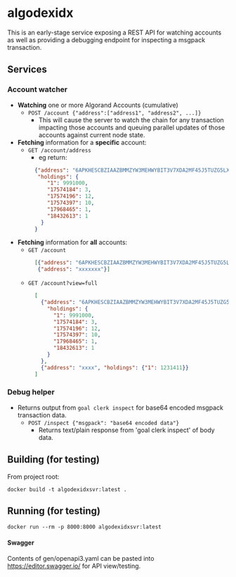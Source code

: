 # algodexidx

This is an early-stage service exposing a REST API for watching accounts as well as providing a debugging endpoint for inspecting a msgpack transaction.

## Services

### Account watcher

* **Watching** one or more Algorand Accounts (cumulative)
  * `POST /account {"address":["address1", "address2", ...]}`
    * This will cause the server to watch the chain for any transaction impacting those accounts and queuing parallel updates of those accounts against current node state.
* **Fetching** information for a **specific** account:
  * `GET /account/address`
    * eg return:
    ```json
      {"address": "6APKHESCBZIAAZBMMZYW3MEHWYBIT3V7XDA2MF45J5TUZG5LXFXFVBJSFY",
       "holdings": {
          "1": 9991000,
          "17574184": 3,
          "17574196": 12,
          "17574397": 10,
          "17968465": 1,
          "18432613": 1
        }
      }
      ```
* **Fetching** information for **all** accounts:
  * `GET /account`
    ```json
      [{"address": "6APKHESCBZIAAZBMMZYW3MEHWYBIT3V7XDA2MF45J5TUZG5LXFXFVBJSFY"},
       {"address": "xxxxxxx"}]
    ```
  * `GET /account?view=full`
    ```json
      [
        {"address": "6APKHESCBZIAAZBMMZYW3MEHWYBIT3V7XDA2MF45J5TUZG5LXFXFVBJSFY",
          "holdings": {
            "1": 9991000,
            "17574184": 3,
            "17574196": 12,
            "17574397": 10,
            "17968465": 1,
            "18432613": 1
          }
        },
        {"address": "xxxx", "holdings": {"1": 1231411}}
      ]
      ```

### Debug helper

* Returns output from `goal clerk inspect` for base64 encoded msgpack transaction data. 
  * `POST /inspect {"msgpack": "base64 encoded data"}`
    * Returns text/plain response from 'goal clerk inspect' of body data.  
  
## Building (for testing)

From project root:

```
docker build -t algodexidxsvr:latest .
```

## Running (for testing)

```
docker run --rm -p 8000:8000 algodexidxsvr:latest
```

#### Swagger

Contents of gen/openapi3.yaml can be pasted into https://editor.swagger.io/ for API view/testing.  
